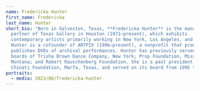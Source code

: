```yaml
---
name: Fredericka Hunter
first_name: Fredericka
last_name: Hunter
short_bio: "Born in Galveston, Texas, **Fredericka Hunter** is the managing
  partner of Texas Gallery in Houston (1971–present), which exhibits
  contemporary artists primarily working in New York, Los Angeles, and Texas.
  Hunter is a cofounder of ARTPIX (1996–present), a nonprofit that produces and
  publishes DVDs of archival performances. Hunter has previously served on the
  boards of Trisha Brown Dance Company, New York; Prop Foundation, Missoula,
  Montana; and Robert Rauschenberg Foundation. She is a past president of the
  Chinati Foundation, Marfa, Texas, and served on its board from 1995 to 2003. "
portraits:
  - media: 2023/06/fredericka-hunter
---
```

